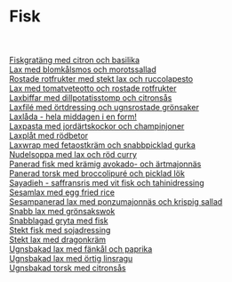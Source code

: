 # Fisk<br/><br/>

[Fiskgratäng med citron och basilika](/recipes/fisk/fiskgratang-med-citron-och-basilika.md)<br/>[Lax med blomkålsmos och morotssallad](/recipes/fisk/lax-med-blomkalsmos-och-morotssallad.md)<br/>[Rostade rotfrukter med stekt lax och ruccolapesto](/recipes/fisk/lax-med-ruccolapesto.md)<br/>[Lax med tomatveteotto och rostade rotfrukter](/recipes/fisk/lax-med-tomatveteotto-och-rostade-rotfrukter.md)<br/>[Laxbiffar med dillpotatisstomp och citronsås](/recipes/fisk/laxbiffar-med-dillpotatisstomp-och-citronsas.md)<br/>[Laxfilé med örtdressing och ugnsrostade grönsaker](/recipes/fisk/laxfilé-med-ortdressing-och-ugnsrostade-gronsaker.md)<br/>[Laxlåda - hela middagen i en form!](/recipes/fisk/laxlada---hela-middagen-i-en-form!.md)<br/>[Laxpasta med jordärtskockor och champinjoner](/recipes/fisk/laxpasta-med-jordartskockor-och-champinjoner.md)<br/>[Laxplåt med rödbetor](/recipes/fisk/laxplat-med-rodbetor.md)<br/>[Laxwrap med fetaostkräm och snabbpicklad gurka](/recipes/fisk/laxwrap-med-fetaostkram-och-snabbpicklad-gurka.md)<br/>[Nudelsoppa med lax och röd curry](/recipes/fisk/nudelsoppa-med-lax-och-rod-curry.md)<br/>[Panerad fisk med krämig avokado- och ärtmajonnäs](/recipes/fisk/panerad-fisk-med-kramig-avokado--och-artmajonnas.md)<br/>[Panerad torsk med broccolipuré och picklad lök](/recipes/fisk/panerad-torsk-med-broccolipure-och-picklad-lok.md)<br/>[Sayadieh - saffransris med vit fisk och tahinidressing](/recipes/fisk/sayadieh---saffransris-med-vit-fisk-och-tahinidressing.md)<br/>[Sesamlax med egg fried rice](/recipes/fisk/sesamlax-med-egg-fried-rice.md)<br/>[Sesampanerad lax med ponzumajonnäs och krispig sallad](/recipes/fisk/sesampanerad-lax-med-ponzumajonnas-och-krispig-sallad.md)<br/>[Snabb lax med grönsakswok](/recipes/fisk/snabb-lax-med-wok.md)<br/>[Snabblagad gryta med fisk](/recipes/fisk/snabblagad-gryta-med-fisk.md)<br/>[Stekt fisk med sojadressing](/recipes/fisk/stekt-fisk-med-sojadressing.md)<br/>[Stekt lax med dragonkräm](/recipes/fisk/stekt-lax-med-dragonkram.md)<br/>[Ugnsbakad lax med fänkål och paprika](/recipes/fisk/ugnsbakad-lax-med-fankal-och-paprika.md)<br/>[Ugnsbakad lax med örtig linsragu](/recipes/fisk/ugnsbakad-lax-med-ortig-linsragu.md)<br/>[Ugnsbakad torsk med citronsås](/recipes/fisk/ugnsbakad-torsk-med-citronsas.md)

